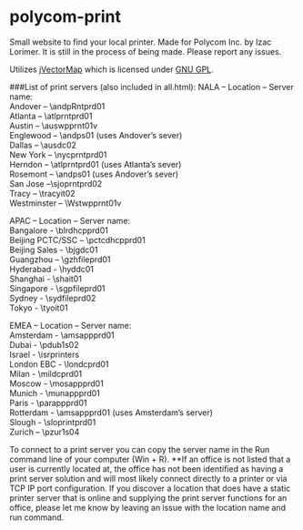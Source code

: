 # polycom-print
Small website to find your local printer. Made for Polycom Inc. by Izac Lorimer.
It is still in the process of being made. Please report any issues.

Utilizes [jVectorMap](http://jvectormap.com/) which is licensed under [GNU GPL](https://opensource.org/licenses/gpl-3.0.html).

###List of print servers (also included in all.html):
NALA – Location – Server name:  
Andover – \\andpRntprd01  
Atlanta – \\atlprntprd01  
Austin – \\auswpprnt01v  
Englewood – \\andps01 (uses Andover’s sever)  
Dallas – \\ausdc02  
New York – \\nycprntprd01  
Herndon – \\atlprntprd01 (uses Atlanta’s sever)  
Rosemont – \\andps01 (uses Andover’s sever)  
San Jose –\\sjoprntprd02  
Tracy – \\tracyit02  
Westminster – \\Wstwpprnt01v  

APAC – Location – Server name:  
Bangalore - \\blrdhcpprd01  
Beijing PCTC/SSC – \\pctcdhcpprd01  
Beijing Sales - \\bjgdc01  
Guangzhou – \\gzhfileprd01  
Hyderabad - \\hyddc01  
Shanghai - \\shait01  
Singapore - \\sgpfileprd01  
Sydney - \\sydfileprd02  
Tokyo - \\tyoit01  

EMEA – Location – Server name:  
Amsterdam - \\amsappprd01  
Dubai - \\pdub1s02  
Israel - \\isrprinters  
London EBC - \\londcprd01  
Milan - \\mildcprd01  
Moscow - \\mosappprd01  
Munich - \\munappprd01  
Paris - \\parappprd01  
Rotterdam - \\amsappprd01 (uses Amsterdam’s server)  
Slough - \\sloprintprd01  
Zurich – \\pzur1s04  

To connect to a print server you can copy the server name in the Run command line of your computer (Win + R).
**If an office is not listed that a user is currently located at, the office has not been identified as having a print server solution and will most likely connect directly to a printer or via TCP IP port configuration. If you discover a location that does have a static printer server that is online and supplying the print server functions for an office, please let me know by leaving an issue with the location name and run command.
